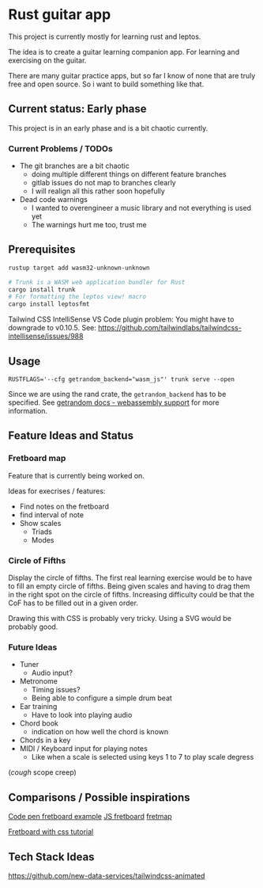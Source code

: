 # Rust guitar app

This project is currently mostly for learning rust and leptos.

The idea is to create a guitar learning companion app. For learning and exercising on the guitar.

There are many guitar practice apps, but so far I know of none that are truly free and open source. So i want to build something like that.


## Current status: Early phase

This project is in an early phase and is a bit chaotic currently.

### Current Problems / TODOs

- The git branches are a bit chaotic
  - doing multiple different things on different feature branches
  - gitlab issues do not map to branches clearly
  - I will realign all this rather soon hopefully
- Dead code warnings
  - I wanted to overengineer a music library and not everything is used yet 
  - The warnings hurt me too, trust me



## Prerequisites

```sh
rustup target add wasm32-unknown-unknown

# Trunk is a WASM web application bundler for Rust
cargo install trunk
# For formatting the leptos view! macro
cargo install leptosfmt
```

Tailwind CSS IntelliSense VS Code plugin problem: You might have to downgrade to v0.10.5. See: https://github.com/tailwindlabs/tailwindcss-intellisense/issues/988

## Usage

`RUSTFLAGS='--cfg getrandom_backend="wasm_js"' trunk serve --open`

Since we are using the rand crate, the `getrandom_backend` has to be specified. See [getrandom docs - webassembly support](https://docs.rs/getrandom/latest/getrandom/#webassembly-support) for more information.

## Feature Ideas and Status

### Fretboard map

Feature that is currently being worked on.

Ideas for execrises / features:

- Find notes on the fretboard
- find interval of note
- Show scales
  - Triads
  - Modes

### Circle of Fifths


Display the circle of fifths. 
The first real learning exercise would be to have to fill an empty circle of fifths.
Being given scales and having to drag them in the right spot on the circle of fifths.
Increasing difficulty could be that the CoF has to be filled out in a given order.

Drawing this with CSS is probably very tricky. Using a SVG would be probably good.

### Future Ideas

- Tuner 
  - Audio input?
- Metronome
  - Timing issues?
  - Being able to configure a simple drum beat
- Ear training
  - Have to look into playing audio
- Chord book
  - indication on how well the chord is known
- Chords in a key
- MIDI / Keyboard input for playing notes
  - Like when a scale is selected using keys 1 to 7 to play scale degress

(*cough* scope creep)

## Comparisons / Possible inspirations

[Code pen fretboard example](https://codepen.io/DreySkee/pen/bddpqM)
[JS fretboard](https://github.com/metaescape/js-fretboard)
[fretmap](https://fretmap.app/)

[Fretboard with css tutorial](https://www.youtube.com/watch?v=C6VLedW5Dwk&list=PLXAhCH9FJ8zViqdqhsSP7iyCrVDoUGb3P&index=2)

## Tech Stack Ideas

https://github.com/new-data-services/tailwindcss-animated

